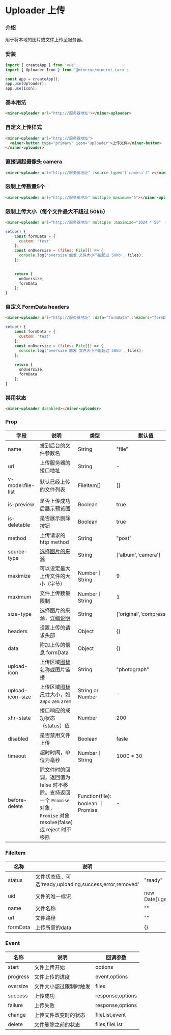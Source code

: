 # Uploader 上传

### 介绍

用于将本地的图片或文件上传至服务器。

### 安装

``` javascript
import { createApp } from 'vue';
import { Uploader,Icon } from '@minerui/minerui-taro';

const app = createApp();
app.use(Uploader);
app.use(Icon);

```


### 基本用法

``` html
<miner-uploader url="http://服务器地址"></miner-uploader>
```


### 自定义上传样式

``` html
<miner-uploader url="http://服务器地址">
  <miner-button type="primary" icon="uploader">上传文件</miner-button>
</miner-uploader>
```

### 直接调起摄像头 camera
    
``` html
<miner-uploader url="http://服务器地址" :source-type="['camera']" ></miner-uploader>
```
### 限制上传数量5个

``` html
<miner-uploader url="http://服务器地址" multiple maximum="5"></miner-uploader>
```
### 限制上传大小（每个文件最大不超过 50kb）

``` html
<miner-uploader url="http://服务器地址" multiple :maximize="1024 * 50"  @oversize="onOversize"></miner-uploader>
```

``` javascript
setup() {
    const formData = {
      custom: 'test'
    };
    const onOversize = (files: File[]) => {
      console.log('oversize 触发 文件大小不能超过 50kb', files);
    };

   
    return {
      onOversize,
      formData
    };
}
```

### 自定义 FormData headers

``` html
<miner-uploader url="http://服务器地址" :data="formData" :headers="formData"></miner-uploader>
```

``` javascript
setup() {
    const formData = {
      custom: 'test'
    };
    const onOversize = (files: File[]) => {
      console.log('oversize 触发 文件大小不能超过 50kb', files);
    };
   
    return {
      onOversize,
      formData
    };
}
```

### 禁用状态

``` html
<miner-uploader disabled></miner-uploader>
```

### Prop

| 字段              | 说明                                                                                                                   | 类型                              | 默认值                    |
|-------------------|------------------------------------------------------------------------------------------------------------------------|-----------------------------------|---------------------------|
| name              | 发到后台的文件参数名                                                                                                   | String                            | "file"                    |
| url               | 上传服务器的接口地址                                                                                                   | String                            | -                         |
| v-model:file-list | 默认已经上传的文件列表                                                                                                 | FileItem[]                        | []                        |
| is-preview        | 是否上传成功后展示预览图                                                                                               | Boolean                           | true                      |
| is-deletable      | 是否展示删除按钮                                                                                                       | Boolean                           | true                      |
| method            | 上传请求的 http method                                                                                                 | String                            | "post"                    |
| source-type       | [选择图片的来源](https://developers.weixin.qq.com/miniprogram/dev/api/media/image/wx.chooseImage.html)                 | String                            | ['album','camera']        |
| maximize          | 可以设定最大上传文件的大小（字节）                                                                                     | Number丨String                    | 9                         |
| maximum           | 文件上传数量限制                                                                                                       | Number丨String                    | 1                         |
| size-type         | 选择图片的来源，[详细说明](https://developers.weixin.qq.com/miniprogram/dev/api/media/image/wx.chooseImage.html)       | String                            | ['original','compressed'] |
| headers           | 设置上传的请求头部                                                                                                     | Object                            | {}                        |
| data              | 附加上传的信息 formData                                                                                                | Object                            | {}                        |
| upload-icon       | 上传区域[图标名称](#/icon)或图片链接                                                                                   | String                            | "photograph"              |
| upload-icon-size  | 上传区域[图标尺寸](#/icon)大小，如 `20px` `2em` `2rem`                                                                 | String or Number                  | -                         |
| xhr-state         | 接口响应的成功状态（status）值                                                                                         | Number                            | 200                       |
| disabled          | 是否禁用文件上传                                                                                                       | Boolean                           | fasle                     |
| timeout           | 超时时间，单位为毫秒                                                                                                   | Number丨String                    | 1000 * 30                 |
| before-delete     | 除文件时的回调，返回值为 false 时不移除。支持返回一个 `Promise` 对象，`Promise` 对象 resolve(false) 或 reject 时不移除 | Function(file): boolean 丨Promise | -                         |



### FileItem

| 名称     | 说明                                                    | 默认值                          |
|----------|---------------------------------------------------------|---------------------------------|
| status   | 文件状态值，可选'ready,uploading,success,error,removed' | "ready"                         |
| uid      | 文件的唯一标识                                          | new Date().getTime().toString() |
| name     | 文件名称                                                | ""                              |
| url      | 文件路径                                                | ""                              |
| formData | 上传所需的data                                          | {}                              |

### Event

| 名称     | 说明                   | 回调参数         |
|----------|------------------------|------------------|
| start    | 文件上传开始           | options          |
| progress | 文件上传的进度         | event,options    |
| oversize | 文件大小超过限制时触发 | files            |
| success  | 上传成功               | response,options |
| failure  | 上传失败               | response,options |
| change   | 上传文件改变时的状态   | fileList,event   |
| delete   | 文件删除之前的状态     | files,fileList   |


